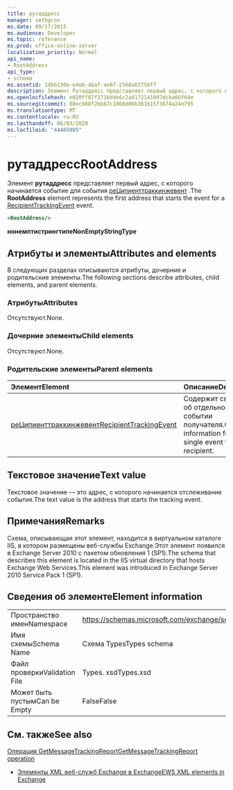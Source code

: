 ```yaml
---
title: рутаддресс
manager: sethgros
ms.date: 09/17/2015
ms.audience: Developer
ms.topic: reference
ms.prod: office-online-server
localization_priority: Normal
api_name:
- RootAddress
api_type:
- schema
ms.assetid: 1dbb130a-e4eb-4baf-ae07-2568a8375bff
description: Элемент Рутаддресс представляет первый адрес, с которого начинается событие для события РеЦипиенттраккинжевент.
ms.openlocfilehash: e020ff07f271bdde6c2a4172141097dcba66f64e
ms.sourcegitcommit: 88ec988f2bb67c1866d06b361615f3674a24e795
ms.translationtype: MT
ms.contentlocale: ru-RU
ms.lasthandoff: 06/03/2020
ms.locfileid: "44465095"
---
```

# <a name="rootaddress"></a><span data-ttu-id="003cf-103">рутаддресс</span><span class="sxs-lookup"><span data-stu-id="003cf-103">RootAddress</span></span>

<span data-ttu-id="003cf-104">Элемент **рутаддресс** представляет первый адрес, с которого начинается событие для события [реЦипиенттраккинжевент](recipienttrackingevent.md) .</span><span class="sxs-lookup"><span data-stu-id="003cf-104">The **RootAddress** element represents the first address that starts the event for a [RecipientTrackingEvent](recipienttrackingevent.md) event.</span></span> 
  
```xml
<RootAddress/>
```

 <span data-ttu-id="003cf-105">**нонемптистрингтипе**</span><span class="sxs-lookup"><span data-stu-id="003cf-105">**NonEmptyStringType**</span></span>
## <a name="attributes-and-elements"></a><span data-ttu-id="003cf-106">Атрибуты и элементы</span><span class="sxs-lookup"><span data-stu-id="003cf-106">Attributes and elements</span></span>

<span data-ttu-id="003cf-107">В следующих разделах описываются атрибуты, дочерние и родительские элементы.</span><span class="sxs-lookup"><span data-stu-id="003cf-107">The following sections describe attributes, child elements, and parent elements.</span></span>
  
### <a name="attributes"></a><span data-ttu-id="003cf-108">Атрибуты</span><span class="sxs-lookup"><span data-stu-id="003cf-108">Attributes</span></span>

<span data-ttu-id="003cf-109">Отсутствуют.</span><span class="sxs-lookup"><span data-stu-id="003cf-109">None.</span></span>
  
### <a name="child-elements"></a><span data-ttu-id="003cf-110">Дочерние элементы</span><span class="sxs-lookup"><span data-stu-id="003cf-110">Child elements</span></span>

<span data-ttu-id="003cf-111">Отсутствуют.</span><span class="sxs-lookup"><span data-stu-id="003cf-111">None.</span></span>
  
### <a name="parent-elements"></a><span data-ttu-id="003cf-112">Родительские элементы</span><span class="sxs-lookup"><span data-stu-id="003cf-112">Parent elements</span></span>

|<span data-ttu-id="003cf-113">**Элемент**</span><span class="sxs-lookup"><span data-stu-id="003cf-113">**Element**</span></span>|<span data-ttu-id="003cf-114">**Описание**</span><span class="sxs-lookup"><span data-stu-id="003cf-114">**Description**</span></span>|
|:-----|:-----|
|[<span data-ttu-id="003cf-115">реЦипиенттраккинжевент</span><span class="sxs-lookup"><span data-stu-id="003cf-115">RecipientTrackingEvent</span></span>](recipienttrackingevent.md) <br/> |<span data-ttu-id="003cf-116">Содержит сведения об отдельном событии получателя.</span><span class="sxs-lookup"><span data-stu-id="003cf-116">Contains information for a single event for a recipient.</span></span>  <br/> |
   
## <a name="text-value"></a><span data-ttu-id="003cf-117">Текстовое значение</span><span class="sxs-lookup"><span data-stu-id="003cf-117">Text value</span></span>

<span data-ttu-id="003cf-118">Текстовое значение — это адрес, с которого начинается отслеживание события.</span><span class="sxs-lookup"><span data-stu-id="003cf-118">The text value is the address that starts the tracking event.</span></span>
  
## <a name="remarks"></a><span data-ttu-id="003cf-119">Примечания</span><span class="sxs-lookup"><span data-stu-id="003cf-119">Remarks</span></span>

<span data-ttu-id="003cf-120">Схема, описывающая этот элемент, находится в виртуальном каталоге IIS, в котором размещены веб-службы Exchange.Этот элемент появился в Exchange Server 2010 с пакетом обновления 1 (SP1).</span><span class="sxs-lookup"><span data-stu-id="003cf-120">The schema that describes this element is located in the IIS virtual directory that hosts Exchange Web Services.This element was introduced in Exchange Server 2010 Service Pack 1 (SP1).</span></span>
  
## <a name="element-information"></a><span data-ttu-id="003cf-121">Сведения об элементе</span><span class="sxs-lookup"><span data-stu-id="003cf-121">Element information</span></span>

|||
|:-----|:-----|
|<span data-ttu-id="003cf-122">Пространство имен</span><span class="sxs-lookup"><span data-stu-id="003cf-122">Namespace</span></span>  <br/> |https://schemas.microsoft.com/exchange/services/2006/types  <br/> |
|<span data-ttu-id="003cf-123">Имя схемы</span><span class="sxs-lookup"><span data-stu-id="003cf-123">Schema Name</span></span>  <br/> |<span data-ttu-id="003cf-124">Схема Types</span><span class="sxs-lookup"><span data-stu-id="003cf-124">Types schema</span></span>  <br/> |
|<span data-ttu-id="003cf-125">Файл проверки</span><span class="sxs-lookup"><span data-stu-id="003cf-125">Validation File</span></span>  <br/> |<span data-ttu-id="003cf-126">Types. xsd</span><span class="sxs-lookup"><span data-stu-id="003cf-126">Types.xsd</span></span>  <br/> |
|<span data-ttu-id="003cf-127">Может быть пустым</span><span class="sxs-lookup"><span data-stu-id="003cf-127">Can be Empty</span></span>  <br/> |<span data-ttu-id="003cf-128">False</span><span class="sxs-lookup"><span data-stu-id="003cf-128">False</span></span>  <br/> |
   
## <a name="see-also"></a><span data-ttu-id="003cf-129">См. также</span><span class="sxs-lookup"><span data-stu-id="003cf-129">See also</span></span>



[<span data-ttu-id="003cf-130">Операция GetMessageTrackingReport</span><span class="sxs-lookup"><span data-stu-id="003cf-130">GetMessageTrackingReport operation</span></span>](getmessagetrackingreport-operation.md)


- [<span data-ttu-id="003cf-131">Элементы XML веб-служб Exchange в Exchange</span><span class="sxs-lookup"><span data-stu-id="003cf-131">EWS XML elements in Exchange</span></span>](ews-xml-elements-in-exchange.md)

